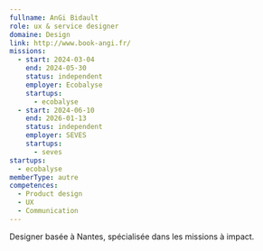 ```yaml
---
fullname: AnGi Bidault
role: ux & service designer
domaine: Design
link: http://www.book-angi.fr/
missions:
  - start: 2024-03-04
    end: 2024-05-30
    status: independent
    employer: Ecobalyse
    startups:
      - ecobalyse
  - start: 2024-06-10
    end: 2026-01-13
    status: independent
    employer: SEVES
    startups:
      - seves
startups:
  - ecobalyse
memberType: autre
competences:
  - Product design
  - UX
  - Communication
---
```

Designer basée à Nantes, spécialisée dans les missions à impact.